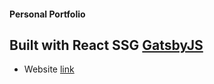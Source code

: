#### Personal Portfolio

## Built with React SSG [GatsbyJS](https://www.gatsbyjs.org/) 


- Website [link](http://lh.now.sh)


